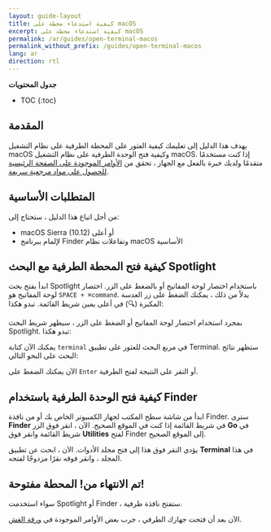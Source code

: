 ```yaml
---
layout: guide-layout
title: كيفية استدعاء محطة على macOS
excerpt: كيفية استدعاء محطة على macOS
permalink: /ar/guides/open-terminal-macos
permalink_without_prefix: /guides/open-terminal-macos
lang: ar
direction: rtl
---
```


**جدول المحتويات**

* TOC
{:toc}

## المقدمة

يهدف هذا الدليل إلى تعليمك كيفية العثور على المحطة الطرفية على نظام التشغيل macOS وكيفية فتح الوحدة الطرفية على نظام التشغيل macOS. إذا كنت مستخدمًا متقدمًا ولديك خبرة بالفعل مع الجهاز ، تحقق من [الأوامر الموجودة على الصفحة الرئيسية للحصول على مواد مرجعية سريعة](/ar/).


## المتطلبات الأساسية

من أجل اتباع هذا الدليل ، ستحتاج إلى:

* macOS Sierra (10.12) أو أعلى
* لإلمام ببرنامج Finder وتفاعلات نظام macOS الأساسية

## كيفية فتح المحطة الطرفية مع البحث Spotlight

ابدأ بفتح بحث Spotlight باستخدام اختصار لوحة المفاتيح أو بالضغط على الزر. اختصار لوحة المفاتيح هو `SPACE + ⌘command`. بدلاً من ذلك ، يمكنك الضغط على زر العدسة المكبرة (🔍) في أعلى يمين شريط القائمة. تبدو هكذا:

<div class="center guideimages">
  <amp-img src="/assets/guides/open-terminal-macos/spotlight-button-ar.png" width="90" height="70" alt="Spotlight زر البحث" layout="fixed"></amp-img>
</div>

بمجرد استخدام اختصار لوحة المفاتيح أو الضغط على الزر ، سيظهر شريط البحث Spotlight. تبدو هكذا:

<div class="center guideimages">
  <amp-img src="/assets/guides/open-terminal-macos/spotlight-search-ar.png" width="680" height="56" alt="Spotlight زر البحث" layout="responsive"></amp-img>
</div>

يمكنك الآن كتابة `terminal` في مربع البحث للعثور على تطبيق Terminal. ستظهر نتائج البحث على النحو التالي:

<div class="center guideimages">
  <amp-img src="/assets/guides/open-terminal-macos/spotlight-results-ar.png" width="680" height="430" alt="Spotlight نتائج البحث" layout="responsive"></amp-img>
</div>

الآن يمكنك الضغط على `Enter` أو النقر على النتيجة لفتح الطرفية.

## كيفية فتح الوحدة الطرفية باستخدام Finder

ابدأ من شاشة سطح المكتب لجهاز الكمبيوتر الخاص بك أو من نافذة Finder. سترى **Finder** في شريط القائمة إذا كنت في الموقع الصحيح. الآن ، انقر فوق الزر **Go** في شريط القائمة وانقر فوق **Utilities** لفتح Finder إلى الموقع الصحيح.

<div class="center guideimages">
  <amp-img src="/assets/guides/open-terminal-macos/go-menu-ar.png" width="500" height="430" alt="مكتشف مفتوح" layout="responsive"></amp-img>
</div>

يؤدي النقر فوق هذا إلى فتح مجلد الأدوات. الآن ، ابحث عن تطبيق **Terminal** في هذا المجلد ، وانقر فوقه نقرًا مزدوجًا لفتحه.

<div class="center guideimages">
  <amp-img src="/assets/guides/open-terminal-macos/finder-utilities-ar.png" width="852" height="429" alt="تصفح مجلد المرافق في الباحث" layout="responsive"></amp-img>
</div>

## تم الانتهاء من! المحطة مفتوحة!

سواء استخدمت Spotlight أو Finder ، ستفتح نافذة طرفية.

<div class="center guideimages">
  <amp-img src="/assets/guides/open-terminal-macos/terminal-open-ar.png" width="585" height="389" alt="نافذة طرفية مفتوحة" layout="responsive"></amp-img>
</div>

الآن بعد أن فتحت جهازك الطرفي ، جرب بعض الأوامر الموجودة في [ورقة الغش](/ar/#basic).